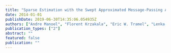```yaml
---
title: "Sparse Estimation with the Swept Approximated Message-Passing Algorithm"
date: 2014-01-01
publishDate: 2019-06-30T14:35:06.054935Z
authors: ["Andre Manoel", "Florent Krzakala", "Eric W. Tramel", "Lenka Zdeborová"]
publication_types: ["2"]
abstract: ""
featured: false
publication: ""
---
```


